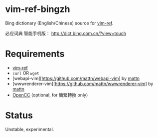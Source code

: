 vim-ref-bingzh
==============

Bing dictionary (English/Chinese) source for [vim-ref][].

必应词典 智能手机版：
http://dict.bing.com.cn/?view=touch


Requirements
============

- [vim-ref][]
- `curl` OR `wget`
- [webapi-vim][https://github.com/mattn/webapi-vim] by [mattn][]
- [wwwrenderer-vim][https://github.com/mattn/wwwrenderer-vim] by [mattn][]
- [OpenCC][opencc] (optional, for 簡繁轉換 only)


Status
======

Unstable, experimental.


[vim-ref]: https://github.com/thinca/vim-ref
[mattn]: http://mattn.kaoriya.net/
[opencc]: http://code.google.com/p/opencc/
